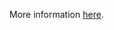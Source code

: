 More information [here](https://docs.prismacloud.io/en/enterprise-edition/policy-reference/panos-policies/panos-policies-index/ansible-panos-17).
